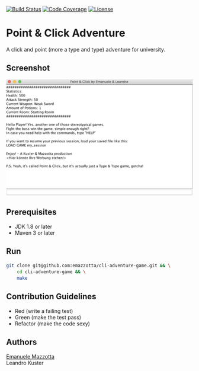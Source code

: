 [![Build Status](https://travis-ci.org/emazzotta/cli-adventure-game.svg?branch=master)](https://travis-ci.org/emazzotta/cli-adventure-game)
[![Code Coverage](https://codecov.io/gh/emazzotta/cli-adventure-game/branch/master/graph/badge.svg)](https://travis-ci.org/emazzotta/cli-adventure-game)
[![License](http://img.shields.io/:license-mit-blue.svg?style=flat)](LICENSE.md)

# Point & Click Adventure 

A click and point (more a type and type) adventure for university.

## Screenshot

[![Game Image](./assets/game.png)](https://github.com/emazzotta/cli-adventure-game)

## Prerequisites

* JDK 1.8 or later
* Maven 3 or later

## Run

```bash
git clone git@github.com:emazzotta/cli-adventure-game.git && \
    cd cli-adventure-game && \
    make
```

## Contribution Guidelines 

* Red (write a failing test)
* Green (make the test pass)
* Refactor (make the code sexy)

## Authors 

[Emanuele Mazzotta](mailto:hello@mazzotta.me)  
Leandro Kuster
